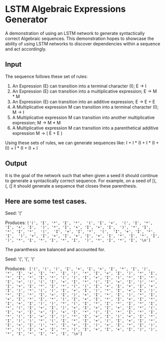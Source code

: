 # LSTM Algebraic Expressions Generator
A demonstration of using an LSTM network to generate syntactically correct Algebraic sequences. This demonstration hopes to showcase the ability of using LSTM networks to discover dependencies within a sequence and act accordingly. 

## Input
The sequence follows these set of rules:

1. An Expression (E) can transition into a terminal character (I); E -> I
2. An Expression (E) can transition into a multiplicative expression; E -> M * M
3. An Expression (E) can transition into an additive expression; E -> E + E
4. A Multiplicative expression M can transition into a terminal character (I); M -> I
5. A Multiplicative expression M can transition into another multiplicative expression; M -> M * M
6. A Multiplicative expression M can transition into a parenthetical additive expression M -> ( E + E )

Using these sets of rules, we can generate sequences like:
I + I * (I + I * (I + I)) + I * (I + I) + I

## Output
It is the goal of the network such that when given a seed it should continue to generate a syntactically correct sequence.
For example, on a seed of [(, (, (] it should generate a sequence that closes these parenthesis.

## Here are some test cases.
Seed: '('

Produces: 
`
['(',
  'I', '*', 'I', '*', 
  '(',
   'I', '+', 
   '(',
    'I', '*', 'I', '+', 'I', 
   ')', '*', 'I', '+', 'I', '+', 'I', 
  ')', '*', 'I', '*', 'I', '*', 
  '(', 
   'I', '+', 'I', '*', 
   '(', 
      'I', '+', 'I', '*', 'I', 
   ')', '+', 'I', '+', 'I', '+', 'I', '+', 'I', '*', 'I', '*', 'I', 
  ')', '*', 'I', '*', 'I', '*', 'I', 
 ')', '*', 'I', '*', 'I', '\n']
`
 
 The paranthesis are balanced and accounted for.
 
 Seed: '(', '(', '(' 
 
 Produces:
 `
 ['(', '(', '(', 'I', '+', 'I', '+', 'I', '*', 'I', ')', '*', 'I', '+', 'I', '*', 'I', ')', '*', 'I', '+', 'I', ')', '*', 'I', '*', 'I', '*', 'I', '*', '(', '(', 'I', '+', 'I', ')', '*', 'I', '*', 'I', '+', '(', '(', 'I', '+', 'I', '*', '(', 'I', '+', 'I', ')', '*', 'I', '+', 'I', '*', 'I', '*', '(', '(', 'I', '+', 'I', '+', 'I', '+', 'I', ')', '*', '(', '(', 'I', '+', 'I', ')', '*', 'I', '+', 'I', ')', '*', 'I', '*', 'I', '+', 'I', ')', '+', 'I', '*', 'I', ')', '*', 'I', '+', 'I', '*', 'I', '*', '(', 'I', '+', 'I', '*', 'I', '+', 'I', '*', 'I', '+', 'I', ')', ')', '*', '(', 'I', '*', 'I', '*', 'I', '*', 'I', '*', '(', 'I', '+', 'I', ')', '+', 'I', '+', 'I', '+', 'I', '*', '(', 'I', '+', 'I', '+', 'I', '+', 'I', '*', '(', 'I', '*', 'I', '*', 'I', '*', '(', 'I', '+', 'I', ')', '*', 'I', '+', 'I', ')', '+', 'I', '*', 'I', ')', ')', '*', '(', 'I', '*', 'I', '+', '(', 'I', '+', 'I', '*', 'I', '+', 'I', ')', '*', 'I', '+', 'I', ')', '+', 'I', '*', 'I', ')', '*', '(', 'I', '+', 'I', '*', '(', 'I', '+', 'I', '+', 'I', ')', ')', '*', 'I', '*', 'I', '*', 'I', '\n']`

